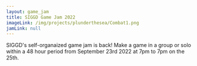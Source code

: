 ```yaml
---
layout: game_jam
title: SIGGD Game Jam 2022
imageLink: /img/projects/plunderthesea/Combat1.png
jamLink: null
---
```

<!--Put description here:-->
SIGGD's self-organaized game jam is back! Make a game in a group or solo within a 48 hour period from September 23rd 2022 at 7pm to 7pm on the 25th.